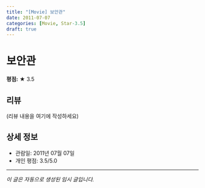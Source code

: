 ```yaml
---
title: "[Movie] 보안관"
date: 2011-07-07
categories: [Movie, Star-3.5]
draft: true
---
```


# 보안관

**평점:** ★ 3.5

## 리뷰

(리뷰 내용을 여기에 작성하세요)

## 상세 정보

- 관람일: 2011년 07월 07일
- 개인 평점: 3.5/5.0

---

*이 글은 자동으로 생성된 임시 글입니다.*
